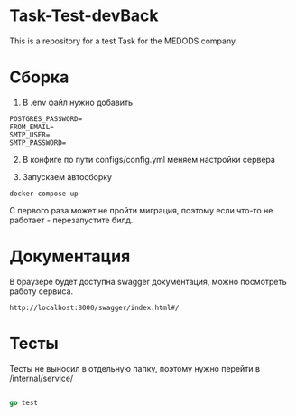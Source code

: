 # Task-Test-devBack
This is a repository for a test Task for the MEDODS company.

# Сборка

1) В .env файл нужно добавить
```
POSTGRES_PASSWORD=
FROM_EMAIL=
SMTP_USER=
SMTP_PASSWORD=
```

2) В конфиге по пути configs/config.yml меняем настройки сервера

3) Запускаем автосборку

```
docker-compose up
```
С первого раза может не пройти миграция, поэтому если что-то не работает - перезапустите билд.

# Документация 

В браузере будет доступна swagger документация, можно посмотреть работу сервиса.
```
http://localhost:8000/swagger/index.html#/
```

# Тесты

Тесты не выносил в отдельную папку, поэтому нужно перейти в /internal/service/

``` go

go test

```
